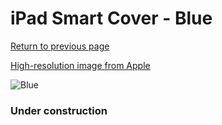 # iPad Smart Cover - Blue

[Return to previous page](/ipad_2)

[High-resolution image from Apple](https://store.storeimages.cdn-apple.com/8756/as-images.apple.com/is/MD310?wid=4500&hei=4500&fmt=png)

<div style="width: 384px"><img src="/everypreview/MD310.png" alt="Blue"></div>

### Under construction
